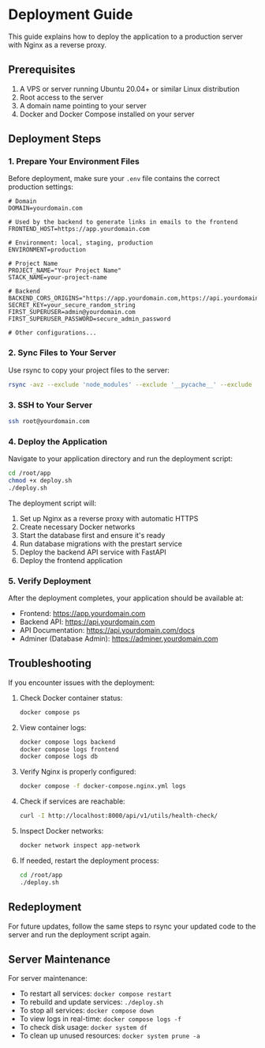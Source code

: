 # Deployment Guide

This guide explains how to deploy the application to a production server with Nginx as a reverse proxy.

## Prerequisites

1. A VPS or server running Ubuntu 20.04+ or similar Linux distribution
2. Root access to the server
3. A domain name pointing to your server
4. Docker and Docker Compose installed on your server

## Deployment Steps

### 1. Prepare Your Environment Files

Before deployment, make sure your `.env` file contains the correct production settings:

```
# Domain
DOMAIN=yourdomain.com

# Used by the backend to generate links in emails to the frontend
FRONTEND_HOST=https://app.yourdomain.com

# Environment: local, staging, production
ENVIRONMENT=production

# Project Name
PROJECT_NAME="Your Project Name"
STACK_NAME=your-project-name

# Backend
BACKEND_CORS_ORIGINS="https://app.yourdomain.com,https://api.yourdomain.com"
SECRET_KEY=your_secure_random_string
FIRST_SUPERUSER=admin@yourdomain.com
FIRST_SUPERUSER_PASSWORD=secure_admin_password

# Other configurations...
```

### 2. Sync Files to Your Server

Use rsync to copy your project files to the server:

```bash
rsync -avz --exclude 'node_modules' --exclude '__pycache__' --exclude 'venv' --exclude '.git' ./ root@yourdomain.com:/root/app/
```

### 3. SSH to Your Server

```bash
ssh root@yourdomain.com
```

### 4. Deploy the Application

Navigate to your application directory and run the deployment script:

```bash
cd /root/app
chmod +x deploy.sh
./deploy.sh
```

The deployment script will:
1. Set up Nginx as a reverse proxy with automatic HTTPS
2. Create necessary Docker networks
3. Start the database first and ensure it's ready
4. Run database migrations with the prestart service
5. Deploy the backend API service with FastAPI
6. Deploy the frontend application

### 5. Verify Deployment

After the deployment completes, your application should be available at:

- Frontend: https://app.yourdomain.com
- Backend API: https://api.yourdomain.com
- API Documentation: https://api.yourdomain.com/docs
- Adminer (Database Admin): https://adminer.yourdomain.com

## Troubleshooting

If you encounter issues with the deployment:

1. Check Docker container status:
   ```bash
   docker compose ps
   ```

2. View container logs:
   ```bash
   docker compose logs backend
   docker compose logs frontend
   docker compose logs db
   ```

3. Verify Nginx is properly configured:
   ```bash
   docker compose -f docker-compose.nginx.yml logs
   ```

4. Check if services are reachable:
   ```bash
   curl -I http://localhost:8000/api/v1/utils/health-check/
   ```

5. Inspect Docker networks:
   ```bash
   docker network inspect app-network
   ```

6. If needed, restart the deployment process:
   ```bash
   cd /root/app
   ./deploy.sh
   ```

## Redeployment

For future updates, follow the same steps to rsync your updated code to the server and run the deployment script again.

## Server Maintenance

For server maintenance:

- To restart all services: `docker compose restart`
- To rebuild and update services: `./deploy.sh`
- To stop all services: `docker compose down`
- To view logs in real-time: `docker compose logs -f`
- To check disk usage: `docker system df`
- To clean up unused resources: `docker system prune -a`
